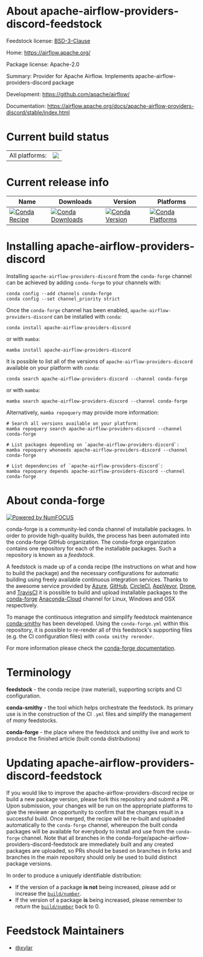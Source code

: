 About apache-airflow-providers-discord-feedstock
================================================

Feedstock license: [BSD-3-Clause](https://github.com/conda-forge/apache-airflow-providers-discord-feedstock/blob/main/LICENSE.txt)

Home: https://airflow.apache.org/

Package license: Apache-2.0

Summary: Provider for Apache Airflow. Implements apache-airflow-providers-discord package

Development: https://github.com/apache/airflow/

Documentation: https://airflow.apache.org/docs/apache-airflow-providers-discord/stable/index.html

Current build status
====================


<table><tr><td>All platforms:</td>
    <td>
      <a href="https://dev.azure.com/conda-forge/feedstock-builds/_build/latest?definitionId=11911&branchName=main">
        <img src="https://dev.azure.com/conda-forge/feedstock-builds/_apis/build/status/apache-airflow-providers-discord-feedstock?branchName=main">
      </a>
    </td>
  </tr>
</table>

Current release info
====================

| Name | Downloads | Version | Platforms |
| --- | --- | --- | --- |
| [![Conda Recipe](https://img.shields.io/badge/recipe-apache--airflow--providers--discord-green.svg)](https://anaconda.org/conda-forge/apache-airflow-providers-discord) | [![Conda Downloads](https://img.shields.io/conda/dn/conda-forge/apache-airflow-providers-discord.svg)](https://anaconda.org/conda-forge/apache-airflow-providers-discord) | [![Conda Version](https://img.shields.io/conda/vn/conda-forge/apache-airflow-providers-discord.svg)](https://anaconda.org/conda-forge/apache-airflow-providers-discord) | [![Conda Platforms](https://img.shields.io/conda/pn/conda-forge/apache-airflow-providers-discord.svg)](https://anaconda.org/conda-forge/apache-airflow-providers-discord) |

Installing apache-airflow-providers-discord
===========================================

Installing `apache-airflow-providers-discord` from the `conda-forge` channel can be achieved by adding `conda-forge` to your channels with:

```
conda config --add channels conda-forge
conda config --set channel_priority strict
```

Once the `conda-forge` channel has been enabled, `apache-airflow-providers-discord` can be installed with `conda`:

```
conda install apache-airflow-providers-discord
```

or with `mamba`:

```
mamba install apache-airflow-providers-discord
```

It is possible to list all of the versions of `apache-airflow-providers-discord` available on your platform with `conda`:

```
conda search apache-airflow-providers-discord --channel conda-forge
```

or with `mamba`:

```
mamba search apache-airflow-providers-discord --channel conda-forge
```

Alternatively, `mamba repoquery` may provide more information:

```
# Search all versions available on your platform:
mamba repoquery search apache-airflow-providers-discord --channel conda-forge

# List packages depending on `apache-airflow-providers-discord`:
mamba repoquery whoneeds apache-airflow-providers-discord --channel conda-forge

# List dependencies of `apache-airflow-providers-discord`:
mamba repoquery depends apache-airflow-providers-discord --channel conda-forge
```


About conda-forge
=================

[![Powered by
NumFOCUS](https://img.shields.io/badge/powered%20by-NumFOCUS-orange.svg?style=flat&colorA=E1523D&colorB=007D8A)](https://numfocus.org)

conda-forge is a community-led conda channel of installable packages.
In order to provide high-quality builds, the process has been automated into the
conda-forge GitHub organization. The conda-forge organization contains one repository
for each of the installable packages. Such a repository is known as a *feedstock*.

A feedstock is made up of a conda recipe (the instructions on what and how to build
the package) and the necessary configurations for automatic building using freely
available continuous integration services. Thanks to the awesome service provided by
[Azure](https://azure.microsoft.com/en-us/services/devops/), [GitHub](https://github.com/),
[CircleCI](https://circleci.com/), [AppVeyor](https://www.appveyor.com/),
[Drone](https://cloud.drone.io/welcome), and [TravisCI](https://travis-ci.com/)
it is possible to build and upload installable packages to the
[conda-forge](https://anaconda.org/conda-forge) [Anaconda-Cloud](https://anaconda.org/)
channel for Linux, Windows and OSX respectively.

To manage the continuous integration and simplify feedstock maintenance
[conda-smithy](https://github.com/conda-forge/conda-smithy) has been developed.
Using the ``conda-forge.yml`` within this repository, it is possible to re-render all of
this feedstock's supporting files (e.g. the CI configuration files) with ``conda smithy rerender``.

For more information please check the [conda-forge documentation](https://conda-forge.org/docs/).

Terminology
===========

**feedstock** - the conda recipe (raw material), supporting scripts and CI configuration.

**conda-smithy** - the tool which helps orchestrate the feedstock.
                   Its primary use is in the construction of the CI ``.yml`` files
                   and simplify the management of *many* feedstocks.

**conda-forge** - the place where the feedstock and smithy live and work to
                  produce the finished article (built conda distributions)


Updating apache-airflow-providers-discord-feedstock
===================================================

If you would like to improve the apache-airflow-providers-discord recipe or build a new
package version, please fork this repository and submit a PR. Upon submission,
your changes will be run on the appropriate platforms to give the reviewer an
opportunity to confirm that the changes result in a successful build. Once
merged, the recipe will be re-built and uploaded automatically to the
`conda-forge` channel, whereupon the built conda packages will be available for
everybody to install and use from the `conda-forge` channel.
Note that all branches in the conda-forge/apache-airflow-providers-discord-feedstock are
immediately built and any created packages are uploaded, so PRs should be based
on branches in forks and branches in the main repository should only be used to
build distinct package versions.

In order to produce a uniquely identifiable distribution:
 * If the version of a package **is not** being increased, please add or increase
   the [``build/number``](https://docs.conda.io/projects/conda-build/en/latest/resources/define-metadata.html#build-number-and-string).
 * If the version of a package **is** being increased, please remember to return
   the [``build/number``](https://docs.conda.io/projects/conda-build/en/latest/resources/define-metadata.html#build-number-and-string)
   back to 0.

Feedstock Maintainers
=====================

* [@xylar](https://github.com/xylar/)


